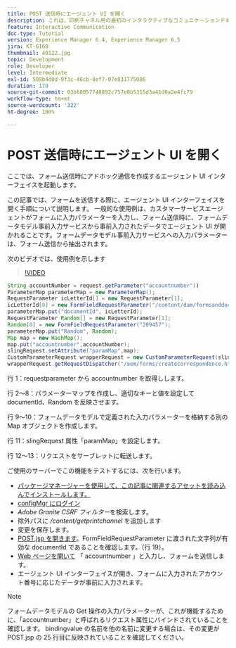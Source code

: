 ```yaml
---
title: POST 送信時にエージェント UI を開く
description: これは、印刷チャネル用の最初のインタラクティブなコミュニケーションドキュメントを作成するためのマルチステップチュートリアルの第 11 部です。 ここでは、フォーム送信時にアドホック通信を作成するエージェント UI インターフェイスを起動します。
feature: Interactive Communication
doc-type: Tutorial
version: Experience Manager 6.4, Experience Manager 6.5
jira: KT-6168
thumbnail: 40122.jpg
topic: Development
role: Developer
level: Intermediate
exl-id: 509b4d0d-9f3c-46cb-8ef7-07e831775086
duration: 170
source-git-commit: 03b68057748892c757e0b5315d3a41d0a2e4fc79
workflow-type: tm+mt
source-wordcount: '322'
ht-degree: 100%

---
```


# POST 送信時にエージェント UI を開く

ここでは、フォーム送信時にアドホック通信を作成するエージェント UI インターフェイスを起動します。

この記事では、フォームを送信する際に、エージェント UI インターフェイスを開く手順について説明します。 一般的な使用例は、カスタマーサービスエージェントがフォームに入力パラメーターを入力し、フォーム送信時に、フォームデータモデル事前入力サービスから事前入力されたデータでエージェント UI が開かれることです。フォームデータモデル事前入力サービスへの入力パラメーターは、フォーム送信から抽出されます。

次のビデオでは、使用例を示します

>[!VIDEO](https://video.tv.adobe.com/v/40122?quality=12&learn=on)

```java
String accountNumber = request.getParameter("accountnumber"))
ParameterMap parameterMap = new ParameterMap();
RequestParameter icLetterId[] = new RequestParameter[1];
icLetterId[0] = new FormFieldRequestParameter("/content/dam/formsanddocuments/retirementstatementprint");
parameterMap.put("documentId", icLetterId);
RequestParameter Random[] = new RequestParameter[1];
Random[0] = new FormFieldRequestParameter("209457");
parameterMap.put("Random", Random);
Map map = new HashMap();
map.put("accountnumber",accountNumber);
slingRequest.setAttribute("paramMap",map);
CustomParameterRequest wrapperRequest = new CustomParameterRequest(slingRequest,parameterMap,"GET");
wrapperRequest.getRequestDispatcher("/aem/forms/createcorrespondence.html").include(wrapperRequest, response);
```

行 1：requestparameter から accountnumber を取得しします。

行 2～8：パラメーターマップを作成し、適切なキーと値を設定して documentId、Random を反映させます。

行 9～10：フォームデータモデルで定義された入力パラメーターを格納する別の Map オブジェクトを作成します。

行 11：slingRequest 属性「paramMap」を設定します。

行 12～13：リクエストをサーブレットに転送します。

ご使用のサーバーでこの機能をテストするには、次を行います。

* [パッケージマネージャーを使用して、この記事に関連するアセットを読み込んでインストールします。](assets/launch-agent-ui.zip)
* [configMgr にログイン](http://localhost:4502/system/console/configMgr)
* _Adobe Granite CSRF フィルター_&#x200B;を検索します。
* 除外パスに _/content/getprintchannel_ を追加します
* 変更を保存します。
* [POST.jsp を開きます](http://localhost:4502/apps/AEMForms/openprintchannel/POST.jsp)。FormFieldRequestParameter に渡された文字列が有効な documentId であることを確認します。（行 19）。
* [Web ページを開いて](http://localhost:4502/content/OpenPrintChannel.html) 「 accountnumber 」と入力し、フォームを送信します。
* エージェント UI インターフェイスが開き、フォームに入力されたアカウント番号に応じたデータが事前に入力されます。

>[!NOTE]
>
>フォームデータモデルの Get 操作の入力パラメーターが、これが機能するために、「accountnumber」と呼ばれるリクエスト属性にバインドされていることを確認します。 bindingvalue の名前を他の名前に変更する場合は、その変更が POST.jsp の 25 行目に反映されていることを確認してください。
